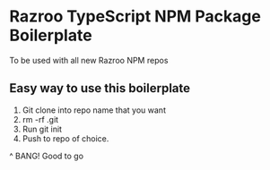 # Razroo TypeScript NPM Package Boilerplate
To be used with all new Razroo NPM repos

## Easy way to use this boilerplate ##

1. Git clone into repo name that you want 
2. rm -rf .git 
3. Run git init 
4. Push to repo of choice. 

^ BANG! Good to go 
